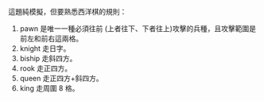 這題純模擬，但要熟悉西洋棋的規則：
1. pawn 是唯一一種必須往前 (上者往下、下者往上)攻擊的兵種，且攻擊範圍是前左和前右這兩格。
2. knight 走日字。
3. biship 走斜四方。
4. rook 走正四方。
5. queen 走正四方+斜四方。
6. king 走周圍 8 格。
